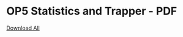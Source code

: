 # OP5 Statistics and Trapper - PDF

[Download All](/pages/downloadallattachments.action?pageId=16482329 "Download all the latest versions of attachments on this page as single zip file.")

 

